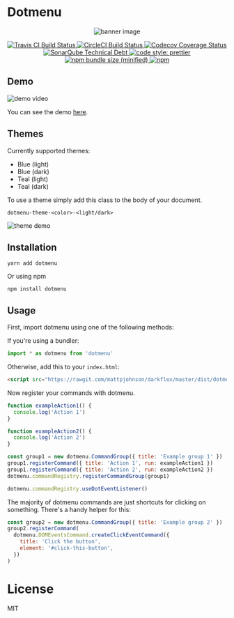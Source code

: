 # Dotmenu

<p align="center">
  <img alt="banner image" src="https://github.com/mattpjohnson/dotmenu/blob/master/docs/banner.png">
</p>

<p align="center">
  <a href="https://travis-ci.org/mattpjohnson/dotmenu">
    <img alt="Travis CI Build Status" src="https://img.shields.io/travis/mattpjohnson/dotmenu/master.svg?style=flat&label=Travis+CI">
  </a>
  <a href="https://circleci.com/gh/mattpjohnson/dotmenu">
    <img alt="CircleCI Build Status" src="https://img.shields.io/circleci/project/github/mattpjohnson/dotmenu/master.svg?style=flat&label=CircleCI">
  </a>
  <a href="https://codecov.io/gh/mattpjohnson/dotmenu">
    <img alt="Codecov Coverage Status" src="https://img.shields.io/codecov/c/github/mattpjohnson/dotmenu.svg?style=flat">
  </a>
  <a href="https://sonarcloud.io/dashboard?id=mattpjohnson_dotmenu">
    <img alt="SonarQube Technical Debt" src="https://img.shields.io/sonar/http/sonarcloud.io/mattpjohnson_dotmenu/tech_debt.svg?style=flat">
  </a>
  <a href="https://github.com/prettier/prettier#badge">
    <img alt="code style: prettier" src="https://img.shields.io/badge/code_style-prettier-ff69b4.svg?style=flat">
  </a>
  <a href="https://www.npmjs.com/package/dotmenu">
    <img alt="npm bundle size (minified)" src="https://img.shields.io/bundlephobia/min/dotmenu.svg">
  </a>
  <a href="https://www.npmjs.com/package/dotmenu">
    <img alt="npm" src="https://img.shields.io/npm/v/dotmenu.svg">
  </a>
</p>

## Demo

![demo video](https://github.com/mattpjohnson/dotmenu/blob/master/docs/demo-video.gif)

You can see the demo [here](https://mattpjohnson.github.io/dotmenu).

## Themes

Currently supported themes:

- Blue (light)
- Blue (dark)
- Teal (light)
- Teal (dark)

To use a theme simply add this class to the body of your document.

`dotmenu-theme-<color>-<light/dark>`

![theme demo](https://github.com/mattpjohnson/dotmenu/blob/master/docs/theme-demo.png)

## Installation

`yarn add dotmenu`

Or using npm

`npm install dotmenu`

## Usage

First, import dotmenu using one of the following methods:

If you're using a bundler:

```javascript
import * as dotmenu from 'dotmenu'
```

Otherwise, add this to your `index.html`:

```html
<script src="https://rawgit.com/mattpjohnson/darkflex/master/dist/dotmenu.umd.js"></script>
```

Now register your commands with dotmenu.

```javascript
function exampleAction1() {
  console.log('Action 1')
}

function exampleAction2() {
  console.log('Action 2')
}

const group1 = new dotmenu.CommandGroup({ title: 'Example group 1' })
group1.registerCommand({ title: 'Action 1', run: exampleAction1 })
group1.registerCommand({ title: 'Action 2', run: exampleAction2 })
dotmenu.commandRegistry.registerCommandGroup(group1)

dotmenu.commandRegistry.useDotEventListener()
```

The majority of dotmenu commands are just shortcuts for clicking on something. There's a handy helper for this:

```javascript
const group2 = new dotmenu.CommandGroup({ title: 'Example group 2' })
group2.registerCommand(
  dotmenu.DOMEventsCommand.createClickEventCommand({
    title: 'Click the button',
    element: '#click-this-button',
  })
)
```

# License

MIT
